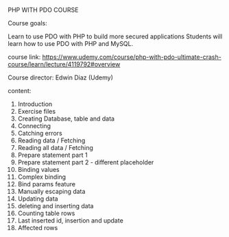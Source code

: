 PHP WITH PDO COURSE

Course goals:

Learn to use PDO with PHP to build more secured applications
Students will learn how to use PDO with PHP and MySQL.

course link: https://www.udemy.com/course/php-with-pdo-ultimate-crash-course/learn/lecture/4119792#overview

Course director: Edwin Diaz (Udemy)

content:

1. Introduction
2. Exercise files
3. Creating Database, table and data
4. Connecting
5. Catching errors
6. Reading data / Fetching
7. Reading all data / Fetching
8. Prepare statement part 1
9. Prepare statement part 2 - different placeholder
10. Binding values
11. Complex binding
12. Bind params feature
13. Manually escaping data
14. Updating data
15. deleting and inserting data
16. Counting table rows
17. Last inserted id, insertion and update
18. Affected rows
